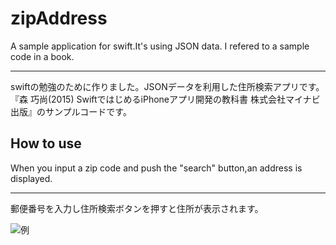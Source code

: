 # zipAddress
A sample application for swift.It's using JSON data. I refered to a sample code in a book.  
  ***
swiftの勉強のために作りました。JSONデータを利用した住所検索アプリです。  
『森 巧尚(2015) SwiftではじめるiPhoneアプリ開発の教科書  株式会社マイナビ出版』のサンプルコードです。  
## How to use
When you input a zip code and push the "search" button,an address is displayed.  
  ***
郵便番号を入力し住所検索ボタンを押すと住所が表示されます。  
  
![例](https://raw.github.com/wiki/shu-suke/zipAddress/imgdr/zipaddress.png)
